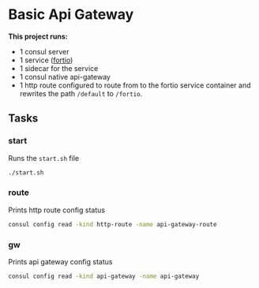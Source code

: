 # Basic Api Gateway

**This project runs:**

* 1 consul server
* 1 service ([fortio](https://hub.docker.com/r/istio/fortio))
* 1 sidecar for the service
* 1 consul native api-gateway
* 1 http route configured to route from to the fortio service container and rewrites the path `/default` to `/fortio`.


## Tasks
### start
Runs the `start.sh` file
```sh
./start.sh
```


### route
Prints http route config status
```sh
consul config read -kind http-route -name api-gateway-route
```

### gw
Prints api gateway config status
```sh
consul config read -kind api-gateway -name api-gateway
```
